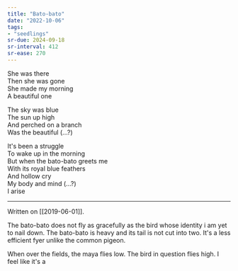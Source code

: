 ```yaml
---
title: "Bato-bato"
date: "2022-10-06"
tags:
- "seedlings"
sr-due: 2024-09-18
sr-interval: 412
sr-ease: 270
---
```

She was there  
Then she was gone  
She made my morning  
A beautiful one  

The sky was blue  
The sun up high  
And perched on a branch  
Was the beautiful (...?)  

It's been a struggle  
To wake up in the morning  
But when the bato-bato greets me  
With its royal blue feathers  
And hollow cry  
My body and mind (...?)  
I arise  

---
Written on [[2019-06-01]].

The bato-bato does not fly as gracefully as the bird whose identity i am yet to nail down. The bato-bato is heavy and its tail is not cut into two. It's a less efficient fyer unlike the common pigeon.

When over the fields, the maya flies low. The bird in question flies high. I feel like it's a